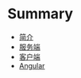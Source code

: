 # Summary

* [简介](README.md)
* [服务端](./server/readme.md)
* [客户端](./client/readme.md)
* [Angular](./angular/readme.md)
